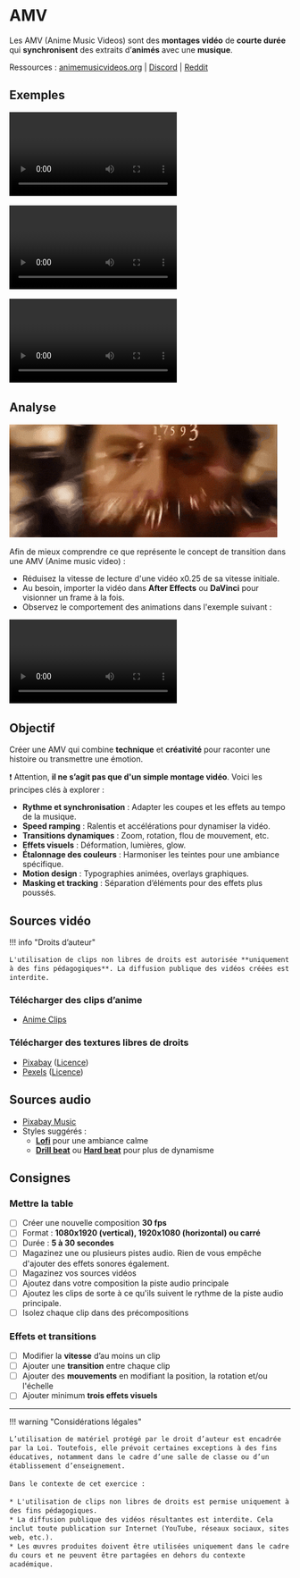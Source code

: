 # AMV

Les AMV (Anime Music Videos) sont des **montages vidéo** de **courte durée** qui **synchronisent** des extraits d’**animés** avec une **musique**.

Ressources : [animemusicvideos.org](https://www.animemusicvideos.org/forum/viewforum.php?f=164) | [Discord](https://discord.gg/P5ytbDR) | [Reddit](https://www.reddit.com/r/amv)

## Exemples

![type:video](ex1.mp4)

![type:video](ex2.mp4)

![type:video](ex3.mp4)

## Analyse

![](./analyse.gif)

Afin de mieux comprendre ce que représente le concept de transition dans une AMV (Anime music video) :

* Réduisez la vitesse de lecture d'une vidéo x0.25 de sa vitesse initiale. 
* Au besoin, importer la vidéo dans **After Effects** ou **DaVinci** pour visionner un frame à la fois.
* Observez le comportement des animations dans l'exemple suivant :

![type:video](ex0.mp4)

## Objectif

Créer une AMV qui combine **technique** et **créativité** pour raconter une histoire ou transmettre une émotion. 

❗ Attention, **il ne s’agit pas que d'un simple montage vidéo**. Voici les principes clés à explorer : 

- **Rythme et synchronisation** : Adapter les coupes et les effets au tempo de la musique.
- **Speed ramping** : Ralentis et accélérations pour dynamiser la vidéo.
- **Transitions dynamiques** : Zoom, rotation, flou de mouvement, etc.
- **Effets visuels** : Déformation, lumières, glow.
- **Étalonnage des couleurs** : Harmoniser les teintes pour une ambiance spécifique.
- **Motion design** : Typographies animées, overlays graphiques.
- **Masking et tracking** : Séparation d’éléments pour des effets plus poussés.

## Sources vidéo

!!! info "Droits d’auteur"

    L'utilisation de clips non libres de droits est autorisée **uniquement à des fins pédagogiques**. La diffusion publique des vidéos créées est interdite.

### Télécharger des clips d’anime

- [Anime Clips](https://animeclips.online/clips/)

### Télécharger des textures libres de droits

- [Pixabay](https://pixabay.com/videos/search/texture/) ([Licence](https://pixabay.com/service/license-summary/))
- [Pexels](https://www.pexels.com/search/videos/texture/) ([Licence](https://www.pexels.com/license/))

## Sources audio

- [Pixabay Music](https://pixabay.com/music/)
- Styles suggérés :
  - **[Lofi](https://pixabay.com/music/search/lofi/)** pour une ambiance calme
  - **[Drill beat](https://pixabay.com/music/search/drill%20beat/)** ou **[Hard beat](https://pixabay.com/music/search/hard%20beat/)** pour plus de dynamisme


## Consignes

### Mettre la table

- [ ] Créer une nouvelle composition **30 fps**
- [ ] Format : **1080x1920 (vertical), 1920x1080 (horizontal) ou carré**
- [ ] Durée : **5 à 30 secondes**
- [ ] Magazinez une ou plusieurs pistes audio. Rien de vous empêche d'ajouter des effets sonores également.
- [ ] Magazinez vos sources vidéos
- [ ] Ajoutez dans votre composition la piste audio principale
- [ ] Ajoutez les clips de sorte à ce qu'ils suivent le rythme de la piste audio principale.
- [ ] Isolez chaque clip dans des précompositions

### Effets et transitions

- [ ] Modifier la **vitesse** d’au moins un clip
- [ ] Ajouter une **transition** entre chaque clip
- [ ] Ajouter des **mouvements** en modifiant la position, la rotation et/ou l'échelle
- [ ] Ajouter minimum **trois effets visuels**

---

!!! warning "Considérations légales"

    L’utilisation de matériel protégé par le droit d’auteur est encadrée par la Loi. Toutefois, elle prévoit certaines exceptions à des fins éducatives, notamment dans le cadre d’une salle de classe ou d’un établissement d’enseignement.

    Dans le contexte de cet exercice :

    * L'utilisation de clips non libres de droits est permise uniquement à des fins pédagogiques.
    * La diffusion publique des vidéos résultantes est interdite. Cela inclut toute publication sur Internet (YouTube, réseaux sociaux, sites web, etc.).
    * Les œuvres produites doivent être utilisées uniquement dans le cadre du cours et ne peuvent être partagées en dehors du contexte académique.